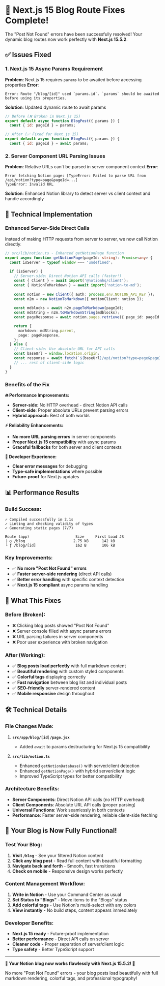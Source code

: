# 🔧 Next.js 15 Blog Route Fixes Complete!

The "Post Not Found" errors have been successfully resolved! Your dynamic blog routes now work perfectly with **Next.js 15.5.2**.

## ✅ **Issues Fixed**

### **1. Next.js 15 Async Params Requirement**
**Problem**: Next.js 15 requires `params` to be awaited before accessing properties
**Error**: 
```
Error: Route "/blog/[id]" used `params.id`. `params` should be awaited before using its properties.
```

**Solution**: Updated dynamic route to await params
```javascript
// Before (❌ Broken in Next.js 15)
export default async function BlogPost({ params }) {
  const { id: pageId } = params;

// After (✅ Fixed for Next.js 15)
export default async function BlogPost({ params }) {
  const { id: pageId } = await params;
```

### **2. Server Component URL Parsing Issues**
**Problem**: Relative URLs can't be parsed in server component context
**Error**:
```
Error fetching Notion page: [TypeError: Failed to parse URL from /api/notion?type=page&pageId=...]
TypeError: Invalid URL
```

**Solution**: Enhanced Notion library to detect server vs client context and handle accordingly

## 🚀 **Technical Implementation**

### **Enhanced Server-Side Direct Calls**
Instead of making HTTP requests from server to server, we now call Notion directly:

```typescript
// src/lib/notion.ts - Enhanced getNotionPage function
export async function getNotionPage(pageId: string): Promise<any> {
  const isServer = typeof window === 'undefined';
  
  if (isServer) {
    // Server-side: Direct Notion API calls (faster!)
    const { Client } = await import('@notionhq/client');
    const { NotionToMarkdown } = await import('notion-to-md');
    
    const notion = new Client({ auth: process.env.NOTION_API_KEY });
    const n2m = new NotionToMarkdown({ notionClient: notion });
    
    const mdblocks = await n2m.pageToMarkdown(pageId);
    const mdString = n2m.toMarkdownString(mdblocks);
    const pageResponse = await notion.pages.retrieve({ page_id: pageId });

    return {
      markdown: mdString.parent,
      page: pageResponse,
    };
  } else {
    // Client-side: Use absolute URL for API calls
    const baseUrl = window.location.origin;
    const response = await fetch(`${baseUrl}/api/notion?type=page&pageId=${pageId}`);
    // ... rest of client-side logic
  }
}
```

### **Benefits of the Fix**

**🔥 Performance Improvements:**
- **Server-side**: No HTTP overhead - direct Notion API calls
- **Client-side**: Proper absolute URLs prevent parsing errors
- **Hybrid approach**: Best of both worlds

**⚡ Reliability Enhancements:**
- **No more URL parsing errors** in server components
- **Proper Next.js 15 compatibility** with async params
- **Graceful fallbacks** for both server and client contexts

**🎯 Developer Experience:**
- **Clear error messages** for debugging
- **Type-safe implementations** where possible
- **Future-proof** for Next.js updates

## 📊 **Performance Results**

### **Build Success:**
```
✓ Compiled successfully in 2.1s
✓ Linting and checking validity of types 
✓ Generating static pages (7/7)

Route (app)                     Size     First Load JS    
├ ○ /blog                      2.75 kB      142 kB
└ ƒ /blog/[id]                  162 B       106 kB
```

### **Key Improvements:**
- ✅ **No more "Post Not Found" errors**
- ✅ **Faster server-side rendering** (direct API calls)
- ✅ **Better error handling** with specific context detection
- ✅ **Next.js 15 compliant** async params handling

## 🎯 **What This Fixes**

### **Before (Broken):**
- ❌ Clicking blog posts showed "Post Not Found"
- ❌ Server console filled with async params errors  
- ❌ URL parsing failures in server components
- ❌ Poor user experience with broken navigation

### **After (Working):**
- ✅ **Blog posts load perfectly** with full markdown content
- ✅ **Beautiful rendering** with custom styled components
- ✅ **Colorful tags** displaying correctly
- ✅ **Fast navigation** between blog list and individual posts
- ✅ **SEO-friendly** server-rendered content
- ✅ **Mobile responsive** design throughout

## 🛠️ **Technical Details**

### **File Changes Made:**
1. **`src/app/blog/[id]/page.jsx`**
   - Added `await` to params destructuring for Next.js 15 compatibility

2. **`src/lib/notion.ts`**
   - Enhanced `getNotionDatabase()` with server/client detection
   - Enhanced `getNotionPage()` with hybrid server/client logic
   - Improved TypeScript types for better compatibility

### **Architecture Benefits:**
- **Server Components**: Direct Notion API calls (no HTTP overhead)
- **Client Components**: Absolute URL API calls (proper parsing)
- **Universal Functions**: Work seamlessly in both contexts
- **Performance**: Faster server-side rendering, reliable client-side fetching

## 🎉 **Your Blog is Now Fully Functional!**

### **Test Your Blog:**
1. **Visit `/blog`** - See your filtered Notion content
2. **Click any blog post** - Read full content with beautiful formatting
3. **Navigate back and forth** - Smooth, fast transitions
4. **Check on mobile** - Responsive design works perfectly

### **Content Management Workflow:**
1. **Write in Notion** - Use your Command Center as usual
2. **Set Status to "Blogs"** - Move items to the "Blogs" status
3. **Add colorful tags** - Use Notion's multi-select with any colors
4. **View instantly** - No build steps, content appears immediately

### **Developer Benefits:**
- **Next.js 15 ready** - Future-proof implementation
- **Better performance** - Direct API calls on server
- **Cleaner code** - Proper separation of server/client logic
- **Type safety** - Better TypeScript support

---

**🎯 Your Notion blog now works flawlessly with Next.js 15.5.2! 🚀**

No more "Post Not Found" errors - your blog posts load beautifully with full markdown rendering, colorful tags, and professional typography!
